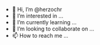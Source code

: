 - 👋 Hi, I’m @herzochr
- 👀 I’m interested in ...
- 🌱 I’m currently learning ...
- 💞️ I’m looking to collaborate on ...
- 📫 How to reach me ...

<!---
herzochr/herzochr is a ✨ special ✨ repository because its `README.md` (this file) appears on your GitHub profile.
You can click the Preview link to take a look at your changes.
--->
